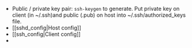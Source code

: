 - Public / private key pair: `ssh-keygen` to generate. Put private key on client (in ~/.ssh)and public (.pub) on host into ~/.ssh/authorized_keys file.
- [[sshd_config|Host config]]
- [[ssh_config|Client config]]
- 